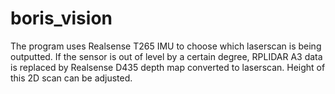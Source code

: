 # boris_vision

The program uses Realsense T265 IMU to choose which laserscan is being outputted. 
If the sensor is out of level by a certain degree, RPLIDAR A3 data is replaced by Realsense D435 depth map converted to laserscan. 
Height of this 2D scan can be adjusted.

